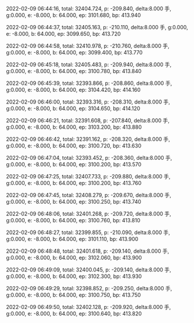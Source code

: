 2022-02-09 06:44:16, total: 32404.724, p: -209.840, delta:8.000 手, g:0.000, e: -8.000, b: 64.000, ep: 3101.680, bp: 413.940

2022-02-09 06:44:37, total: 32405.163, p: -210.110, delta:8.000 手, g:0.000, e: -8.000, b: 64.000, ep: 3099.650, bp: 413.720

2022-02-09 06:44:58, total: 32410.978, p: -210.760, delta:8.000 手, g:0.000, e: -8.000, b: 64.000, ep: 3099.400, bp: 413.770

2022-02-09 06:45:18, total: 32405.483, p: -209.940, delta:8.000 手, g:0.000, e: -8.000, b: 64.000, ep: 3100.780, bp: 413.840

2022-02-09 06:45:39, total: 32393.866, p: -208.860, delta:8.000 手, g:0.000, e: -8.000, b: 64.000, ep: 3104.420, bp: 414.160

2022-02-09 06:46:00, total: 32393.316, p: -208.310, delta:8.000 手, g:0.000, e: -8.000, b: 64.000, ep: 3104.650, bp: 414.120

2022-02-09 06:46:21, total: 32391.608, p: -207.840, delta:8.000 手, g:0.000, e: -8.000, b: 64.000, ep: 3103.200, bp: 413.880

2022-02-09 06:46:42, total: 32391.162, p: -208.320, delta:8.000 手, g:0.000, e: -8.000, b: 64.000, ep: 3100.720, bp: 413.630

2022-02-09 06:47:04, total: 32393.452, p: -208.360, delta:8.000 手, g:0.000, e: -8.000, b: 64.000, ep: 3100.200, bp: 413.570

2022-02-09 06:47:25, total: 32407.733, p: -209.880, delta:8.000 手, g:0.000, e: -8.000, b: 64.000, ep: 3100.200, bp: 413.760

2022-02-09 06:47:45, total: 32408.279, p: -209.670, delta:8.000 手, g:0.000, e: -8.000, b: 64.000, ep: 3100.250, bp: 413.740

2022-02-09 06:48:06, total: 32401.268, p: -209.720, delta:8.000 手, g:0.000, e: -8.000, b: 64.000, ep: 3100.760, bp: 413.810

2022-02-09 06:48:27, total: 32399.855, p: -210.090, delta:8.000 手, g:0.000, e: -8.000, b: 64.000, ep: 3101.110, bp: 413.900

2022-02-09 06:48:48, total: 32401.618, p: -209.140, delta:8.000 手, g:0.000, e: -8.000, b: 64.000, ep: 3102.060, bp: 413.900

2022-02-09 06:49:09, total: 32400.045, p: -209.140, delta:8.000 手, g:0.000, e: -8.000, b: 64.000, ep: 3102.300, bp: 413.930

2022-02-09 06:49:29, total: 32398.852, p: -209.250, delta:8.000 手, g:0.000, e: -8.000, b: 64.000, ep: 3100.750, bp: 413.750

2022-02-09 06:49:50, total: 32402.128, p: -209.920, delta:8.000 手, g:0.000, e: -8.000, b: 64.000, ep: 3100.640, bp: 413.820